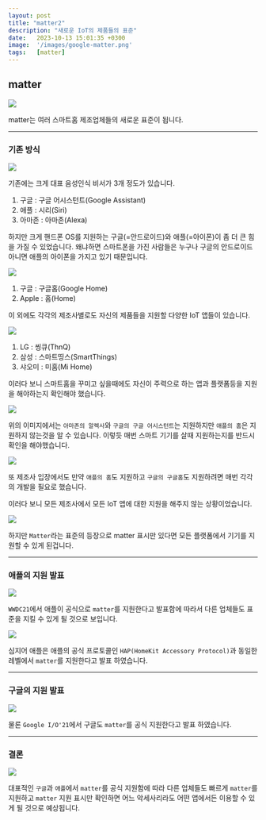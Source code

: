 ```yaml
---
layout: post
title: "matter2"
description: "새로운 IoT의 제품들의 표준"
date:   2023-10-13 15:01:35 +0300
image:  '/images/google-matter.png'
tags:   [matter]
---
```



## matter

![](https://static1.anpoimages.com/wordpress/wp-content/uploads/2021/05/13/5034815_Matter_from_CSA_Logo.jpg)

matter는 여러 스마트홈 제조업체들의 새로운 표준이 됩니다.

---

### 기존 방식

![](https://miro.medium.com/max/4800/1*xuj8x0n2ph2mF-EkgQQkLA.png)

기존에는 크게 대표 음성인식 비서가 3개 정도가 있습니다.

1. 구글 : 구글 어시스턴트(Google Assistant)
2. 애플 : 시리(Siri)
3. 아마존 : 아마존(Alexa)

하지만 크게 핸드폰 OS를 지원하는 구글(=안드로이드)와 애플(=아이폰)이 좀 더 큰 힘을 가질 수 있었습니다.
왜냐하면 스마트폰을 가진 사람들은 누구나 구글의 안드로이드 아니면 애플의 아이폰을 가지고 있기 때문입니다.

![](https://miro.medium.com/max/4800/1*sqYuClC7rd9m_1prrnz6tw.png)

1. 구글 : 구글홈(Google Home)
2. Apple : 홈(Home)

이 외에도 각각의 제조사별로도 자신의 제품들을 지원할 다양한 IoT 앱들이 있습니다.

![](https://miro.medium.com/max/1400/1*4P8J37ee-zdg4mBtmBrxGw.png)

1. LG : 씽큐(ThnQ)
2. 삼성 : 스마트띵스(SmartThings)
3. 샤오미 : 미홈(Mi Home)

이러다 보니 스마트홈을 꾸미고 싶을때에도 자신이 주력으로 하는 앱과 플랫폼등을 지원을 해야하는지 확인해야 했습니다.

![](https://miro.medium.com/max/4800/1*a1ZqQQC4iq9yMaObqr2tHw.png)

위의 이미지에서는 `아마존의 알렉사`와 `구글의 구글 어시스턴트`는 지원하지만 `애플의 홈`은 지원하지 않는것을 알 수 있습니다.
이렇듯 매번 스마트 기기를 살때 지원하는지를 반드시 확인을 해야했습니다.

![](https://miro.medium.com/max/4800/1*XX-qmnAkxBtCjpiNiZoDLw.png)

또 제조사 입장에서도 만약 `애플의 홈`도 지원하고 `구글의 구글홈`도 지원하려면 매번 각각의 개발을 필요로 했습니다.

이러다 보니 모든 제조사에서 모든 IoT 앱에 대한 지원을 해주지 않는 상황이었습니다.

![](https://upload.wikimedia.org/wikipedia/commons/thumb/f/fd/Matter_logo.jpg/1600px-Matter_logo.jpg)

하지만 `Matter`라는 표준의 등장으로 matter 표시만 있다면
모든 플랫폼에서 기기를 지원할 수 있게 된겁니다.

---

### 애플의 지원 발표

![](https://image.itmedia.co.jp/pcuser/articles/2106/09/l_ht0609_no05.jpg)

`WWDC21`에서 애플이 공식으로 `matter`를 지원한다고 발표함에 따라서 다른 업체들도 표준을 지킬 수 있게 될 것으로 보입니다.

![](https://miro.medium.com/max/4800/1*SC_2vjdsbC_TQw4CAfMkKw.png)

심지어 애플은 애플의 공식 프로토콜인 `HAP(HomeKit Accessory Protocol)`과 동일한 레벨에서 `matter`를 지원한다고 발표 하였습니다.

---

### 구글의 지원 발표

![](https://mrgeeky.org/wp-content/uploads/2022/05/1652575232_238_Alt-kunngjort-pa-Google-IO-2022-som-du-bor-bry.jpg)

물론 `Google I/O'21`에서 구글도 `matter`를 공식 지원한다고 발표 하였습니다.

---

### 결론

![](https://miro.medium.com/max/4800/1*G2kMDx4EW2p74hZED2V6-Q.png)

대표적인 `구글`과 `애플`에서 `matter`를 공식 지원함에 따라 다른 업체들도 빠르게 `matter`를 지원하고 `matter` 지원 표시만 확인하면
어느 악세사리라도 어떤 앱에서든 이용할 수 있게 될 것으로 예상됩니다.


